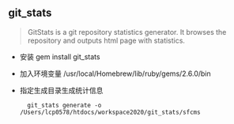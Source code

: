 ## git_stats
> GitStats is a git repository statistics generator. It browses the repository and outputs html page with statistics.

- 安装
		gem install git_stats
- 加入环境变量
	/usr/local/Homebrew/lib/ruby/gems/2.6.0/bin
- 指定生成目录生成统计信息
	
    	git_stats generate -o /Users/lcp0578/htdocs/workspace2020/git_stats/sfcms